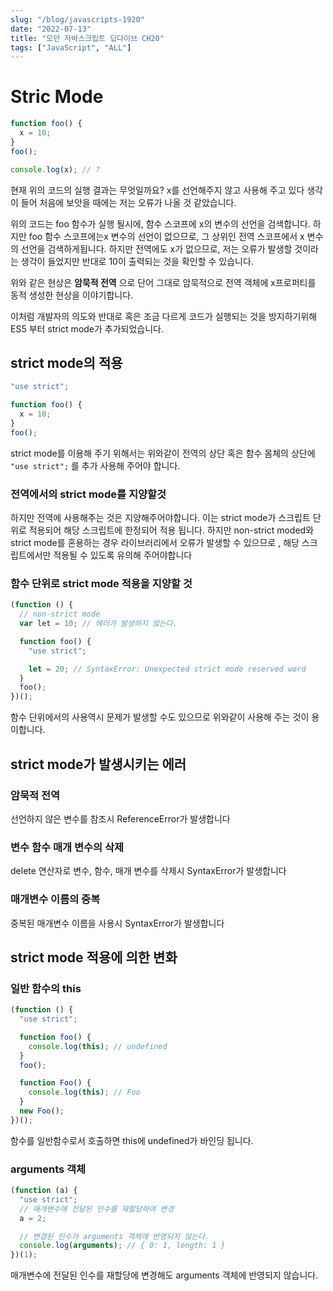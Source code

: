 ```yaml
---
slug: "/blog/javascripts-1920"
date: "2022-07-13"
title: "모던 자바스크립트 딥다이브 CH20"
tags: ["JavaScript", "ALL"]
---
```


# Stric Mode

```javascript
function foo() {
  x = 10;
}
foo();

console.log(x); // ?
```

현재 위의 코드의 실행 결과는 무엇일까요? x를 선언해주지 않고 사용해 주고 있다 생각이 들어 처음에 보앗을 때에는 저는 오류가 나올 것 같았습니다.

위의 코드는 foo 함수가 실행 될시에, 함수 스코프에 x의 변수의 선언을 검색합니다. 하지만 foo 함수 스코프에는x 변수의 선언이 없으므로, 그 상위인 전역 스코프에서 x 변수의 선언을 검색하게됩니다. 하지만 전역에도 x가 없으므로, 저는 오류가 발생할 것이라는 생각이 들었지만 반대로 10이 출력되는 것을 확인할 수 있습니다.

위와 같은 현상은 **암묵적 전역** 으로 단어 그대로 암묵적으로 전역 객체에 x프로퍼티를 동적 생성한 현상을 이야기합니다.

이처럼 개발자의 의도와 반대로 혹은 조금 다르게 코드가 실행되는 것을 방지하기위해 ES5 부터 strict mode가 추가되었습니다.

## strict mode의 적용

```javascript
"use strict";

function foo() {
  x = 10;
}
foo();
```

strict mode를 이용해 주기 위해서는 위와같이 전역의 상단 혹은 함수 몸체의 상단에 `"use strict";` 를 추가 사용해 주어야 합니다.

### 전역에서의 strict mode를 지양할것

하지만 전역에 사용해주는 것은 지양해주어야합니다.
이는 strict mode가 스크립트 단위로 적용되어 해당 스크립트에 한정되어 적용 됩니다. 하지만 non-strict moded와 strict mode를 혼용하는 경우 라이브러리에서 오류가 발생할 수 있으므로 , 해당 스크립트에서만 적용될 수 있도록 유의해 주어야합니다

### 함수 단위로 strict mode 적용을 지양할 것

```javascript
(function () {
  // non-strict mode
  var lеt = 10; // 에러가 발생하지 않는다.

  function foo() {
    "use strict";

    let = 20; // SyntaxError: Unexpected strict mode reserved word
  }
  foo();
})();
```

함수 단위에서의 사용역시 문제가 발생할 수도 있으므로 위와같이 사용해 주는 것이 용이합니다.

## strict mode가 발생시키는 에러

### 암묵적 전역

선언하지 않은 변수를 참조시 ReferenceError가 발생합니다

### 변수 함수 매개 변수의 삭제

delete 연산자로 변수, 함수, 매개 변수를 삭제시 SyntaxError가 발생합니다

### 매개변수 이름의 중복

중복된 매개변수 이름을 사용시 SyntaxError가 발생합니다

## strict mode 적용에 의한 변화

### 일반 함수의 this

```javascript
(function () {
  "use strict";

  function foo() {
    console.log(this); // undefined
  }
  foo();

  function Foo() {
    console.log(this); // Foo
  }
  new Foo();
})();
```

함수를 일반함수로서 호출하면 this에 undefined가 바인딩 됩니다.

### arguments 객체

```javascript
(function (a) {
  "use strict";
  // 매개변수에 전달된 인수를 재할당하여 변경
  a = 2;

  // 변경된 인수가 arguments 객체에 반영되지 않는다.
  console.log(arguments); // { 0: 1, length: 1 }
})(1);
```

매개변수에 전달된 인수를 재할당에 변경해도 arguments 객체에 반영되지 않습니다.
